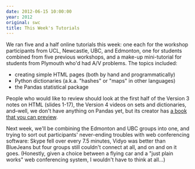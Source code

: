 ```yaml
---
date: 2012-06-15 10:00:00
year: 2012
original: swc
title: This Week's Tutorials
---
```

<p>We ran five and a half online tutorials this week: one each for the workshop participants from UCL, Newcastle, UBC, and Edmonton, one for students combined from five previous workshops, and a make-up mini-tutorial for students from Plymouth who'd had A/V problems. The topics included:</p>
<ul>
<li>creating simple HTML pages (both by hand and programmatically)</li>
<li>Python dictionaries (a.k.a. "hashes" or "maps" in other languages)</li>
<li>the Pandas statistical package</li>
</ul>
<p>People who would like to review should look at the first half of the Version 3 notes on HTML (slides 1-17), the Version 4 videos on sets and dictionaries, and–well, we don't have anything on Pandas yet, but its creator has <a href="http://shop.oreilly.com/product/0636920023784.do">a book that you can preview</a>.</p>
<p>Next week, we'll be combining the Edmonton and UBC groups into one, and trying to sort out participants' never-ending troubles with web conferencing software: Skype fell over every 7.5 minutes, Vidyo was better than BlueJeans but four groups still couldn't connect at all, and on and on it goes. (Honestly, given a choice between a flying car and a "just plain works" web conferencing system, I wouldn't have to think at all…)</p>
